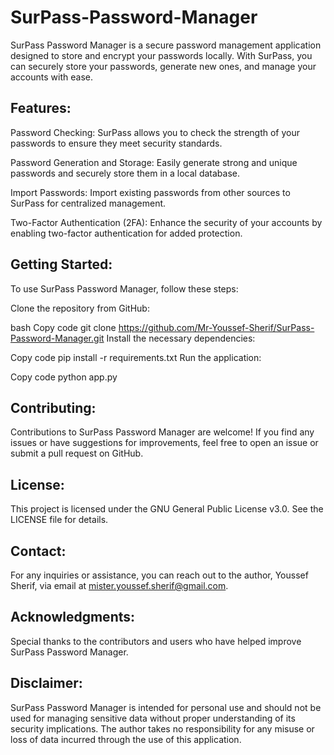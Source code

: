 # SurPass-Password-Manager

SurPass Password Manager is a secure password management application designed to store and encrypt your passwords locally. With SurPass, you can securely store your passwords, generate new ones, and manage your accounts with ease.

## Features:

Password Checking: SurPass allows you to check the strength of your passwords to ensure they meet security standards.

Password Generation and Storage: Easily generate strong and unique passwords and securely store them in a local database.

Import Passwords: Import existing passwords from other sources to SurPass for centralized management.

Two-Factor Authentication (2FA): Enhance the security of your accounts by enabling two-factor authentication for added protection.

## Getting Started:

To use SurPass Password Manager, follow these steps:

Clone the repository from GitHub:

bash
Copy code
git clone https://github.com/Mr-Youssef-Sherif/SurPass-Password-Manager.git
Install the necessary dependencies:

Copy code
pip install -r requirements.txt
Run the application:

Copy code
python app.py

## Contributing:

Contributions to SurPass Password Manager are welcome! If you find any issues or have suggestions for improvements, feel free to open an issue or submit a pull request on GitHub.

## License:

This project is licensed under the GNU General Public License v3.0. See the LICENSE file for details.

## Contact:

For any inquiries or assistance, you can reach out to the author, Youssef Sherif, via email at mister.youssef.sherif@gmail.com.

## Acknowledgments:

Special thanks to the contributors and users who have helped improve SurPass Password Manager.

## Disclaimer:

SurPass Password Manager is intended for personal use and should not be used for managing sensitive data without proper understanding of its security implications. The author takes no responsibility for any misuse or loss of data incurred through the use of this application.

